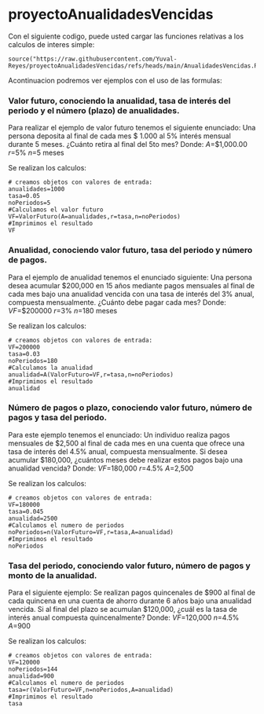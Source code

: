 # proyectoAnualidadesVencidas
Con el siguiente codigo, puede usted cargar las funciones relativas a los calculos de interes simple:
```(r)
source("https://raw.githubusercontent.com/Yuval-Reyes/proyectoAnualidadesVencidas/refs/heads/main/AnualidadesVencidas.R")
```
Acontinuacion podremos ver ejemplos con el uso de las formulas:

### Valor futuro, conociendo la anualidad, tasa de interés del periodo y el número (plazo) de anualidades.
Para realizar el ejemplo de valor futuro tenemos el siguiente enunciado:
Una persona deposita al final de cada mes $ 1.000 al 5% interés mensual durante 5 meses. ¿Cuánto retira al final del 5to mes?
Donde:
$A$=$1,000.00
$r$=5%
$n$=5 meses

Se realizan los calculos:
```(r)
# creamos objetos con valores de entrada:
anualidades=1000
tasa=0.05
noPeriodos=5
#Calculamos el valor futuro
VF=ValorFuturo(A=anualidades,r=tasa,n=noPeriodos)
#Imprimimos el resultado
VF
```
### Anualidad, conociendo valor futuro, tasa del periodo y número de pagos.
Para el ejemplo de anualidad tenemos el enunciado siguiente:
Una persona desea acumular $200,000 en 15 años mediante pagos mensuales al final de cada mes bajo una anualidad vencida con una tasa de interés del 3% anual, compuesta mensualmente. ¿Cuánto debe pagar cada mes?
Donde:
$VF$=$200000
$r$=3%
$n$=180 meses

Se realizan los calculos:
```(r)
# creamos objetos con valores de entrada:
VF=200000
tasa=0.03
noPeriodos=180
#Calculamos la anualidad
anualidad=A(ValorFuturo=VF,r=tasa,n=noPeriodos)
#Imprimimos el resultado
anualidad
```
### Número de pagos o plazo, conociendo valor futuro, número de pagos y tasa del periodo.
Para este ejemplo tenemos el enunciado:
Un individuo realiza pagos mensuales de $2,500 al final de cada mes en una cuenta que ofrece una tasa de interés del 4.5% anual, compuesta mensualmente. Si desea acumular $180,000, ¿cuántos meses debe realizar estos pagos bajo una anualidad vencida?
Donde:
$VF$=180,000
$r$=4.5%
$A$=2,500

Se realizan los calculos:
```(r)
# creamos objetos con valores de entrada:
VF=180000
tasa=0.045
anualidad=2500
#Calculamos el numero de periodos
noPeriodos=n(ValorFuturo=VF,r=tasa,A=anualidad)
#Imprimimos el resultado
noPeriodos
```
### Tasa del periodo, conociendo valor futuro, número de pagos y monto de la anualidad.
Para el siguiente ejemplo:
Se realizan pagos quincenales de $900 al final de cada quincena en una cuenta de ahorro durante 6 años bajo una anualidad vencida. Si al final del plazo se acumulan $120,000, ¿cuál es la tasa de interés anual compuesta quincenalmente?
Donde:
$VF$=120,000
$n$=4.5%
$A$=900

Se realizan los calculos:
```(r)
# creamos objetos con valores de entrada:
VF=120000
noPeriodos=144
anualidad=900
#Calculamos el numero de periodos
tasa=r(ValorFuturo=VF,n=noPeriodos,A=anualidad)
#Imprimimos el resultado
tasa
```
